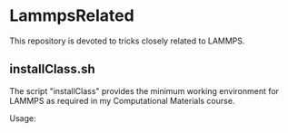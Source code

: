 LammpsRelated
=============


This repository is devoted to tricks closely related to LAMMPS.

installClass.sh
-------------
The script "installClass" provides the minimum working environment for LAMMPS as
required in my Computational Materials course.

Usage:


